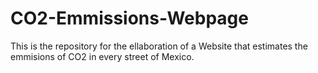 # CO2-Emmissions-Webpage
This is the repository for the ellaboration of a Website that estimates the emmisions of CO2 in every street of Mexico.